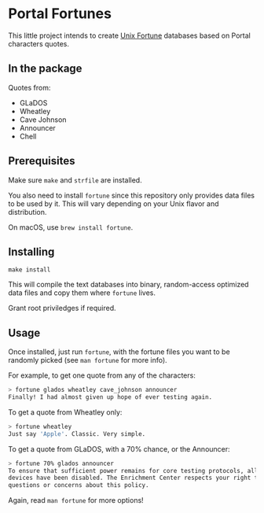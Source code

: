 # Portal Fortunes

This little project intends to create [Unix Fortune](https://en.wikipedia.org/wiki/Fortune_(Unix)) databases based on Portal characters quotes.

## In the package
Quotes from: 
- GLaDOS
- Wheatley
- Cave Johnson
- Announcer
- Chell

## Prerequisites
Make sure `make` and `strfile` are installed.

You also need to install `fortune` since this repository only provides data files to be used by it. This will vary depending on your Unix flavor and distribution.

On macOS, use `brew install fortune`.

## Installing
```
make install
```

This will compile the text databases into binary, random-access optimized data files and copy them where `fortune` lives.

Grant root priviledges if required.

## Usage
Once installed, just run `fortune`, with the fortune files you want to be
randomly picked (see `man fortune` for more info).

For example, to get one quote from any of the characters:

```bash
> fortune glados wheatley cave_johnson announcer
Finally! I had almost given up hope of ever testing again.
```

To get a quote from Wheatley only:

```bash
> fortune wheatley
Just say 'Apple'. Classic. Very simple.
```

To get a quote from GLaDOS, with a 70% chance, or the Announcer:
```bash
> fortune 70% glados announcer
To ensure that sufficient power remains for core testing protocols, all safety
devices have been disabled. The Enrichment Center respects your right to have
questions or concerns about this policy.
```

Again, read `man fortune` for more options!
